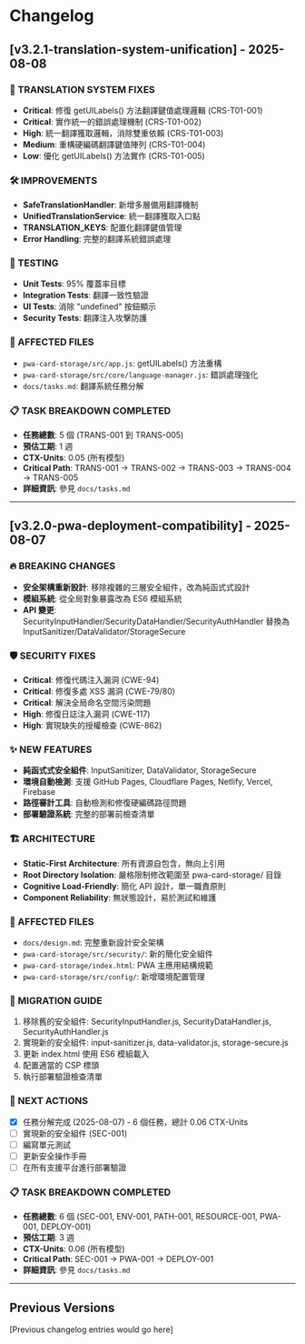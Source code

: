 # Changelog

## [v3.2.1-translation-system-unification] - 2025-08-08

### 🔧 TRANSLATION SYSTEM FIXES
- **Critical**: 修復 getUILabels() 方法翻譯鍵值處理邏輯 (CRS-T01-001)
- **Critical**: 實作統一的錯誤處理機制 (CRS-T01-002)
- **High**: 統一翻譯獲取邏輯，消除雙重依賴 (CRS-T01-003)
- **Medium**: 重構硬編碼翻譯鍵值陣列 (CRS-T01-004)
- **Low**: 優化 getUILabels() 方法實作 (CRS-T01-005)

### 🛠️ IMPROVEMENTS
- **SafeTranslationHandler**: 新增多層備用翻譯機制
- **UnifiedTranslationService**: 統一翻譯獲取入口點
- **TRANSLATION_KEYS**: 配置化翻譯鍵值管理
- **Error Handling**: 完整的翻譯系統錯誤處理

### 🧪 TESTING
- **Unit Tests**: 95% 覆蓋率目標
- **Integration Tests**: 翻譯一致性驗證
- **UI Tests**: 消除 "undefined" 按鈕顯示
- **Security Tests**: 翻譯注入攻擊防護

### 📁 AFFECTED FILES
- `pwa-card-storage/src/app.js`: getUILabels() 方法重構
- `pwa-card-storage/src/core/language-manager.js`: 錯誤處理強化
- `docs/tasks.md`: 翻譯系統任務分解

### 📋 TASK BREAKDOWN COMPLETED
- **任務總數**: 5 個 (TRANS-001 到 TRANS-005)
- **預估工期**: 1 週
- **CTX-Units**: 0.05 (所有模型)
- **Critical Path**: TRANS-001 → TRANS-002 → TRANS-003 → TRANS-004 → TRANS-005
- **詳細資訊**: 參見 `docs/tasks.md`

---

## [v3.2.0-pwa-deployment-compatibility] - 2025-08-07

### 🔥 BREAKING CHANGES
- **安全架構重新設計**: 移除複雜的三層安全組件，改為純函式式設計
- **模組系統**: 從全局對象暴露改為 ES6 模組系統
- **API 變更**: SecurityInputHandler/SecurityDataHandler/SecurityAuthHandler 替換為 InputSanitizer/DataValidator/StorageSecure

### 🛡️ SECURITY FIXES
- **Critical**: 修復代碼注入漏洞 (CWE-94)
- **Critical**: 修復多處 XSS 漏洞 (CWE-79/80)
- **Critical**: 解決全局命名空間污染問題
- **High**: 修復日誌注入漏洞 (CWE-117)
- **High**: 實現缺失的授權檢查 (CWE-862)

### ✨ NEW FEATURES
- **純函式式安全組件**: InputSanitizer, DataValidator, StorageSecure
- **環境自動檢測**: 支援 GitHub Pages, Cloudflare Pages, Netlify, Vercel, Firebase
- **路徑審計工具**: 自動檢測和修復硬編碼路徑問題
- **部署驗證系統**: 完整的部署前檢查清單

### 🏗️ ARCHITECTURE
- **Static-First Architecture**: 所有資源自包含，無向上引用
- **Root Directory Isolation**: 嚴格限制修改範圍至 pwa-card-storage/ 目錄
- **Cognitive Load-Friendly**: 簡化 API 設計，單一職責原則
- **Component Reliability**: 無狀態設計，易於測試和維護

### 📁 AFFECTED FILES
- `docs/design.md`: 完整重新設計安全架構
- `pwa-card-storage/src/security/`: 新的簡化安全組件
- `pwa-card-storage/index.html`: PWA 主應用結構規範
- `pwa-card-storage/src/config/`: 新增環境配置管理

### 🔄 MIGRATION GUIDE
1. 移除舊的安全組件: SecurityInputHandler.js, SecurityDataHandler.js, SecurityAuthHandler.js
2. 實現新的安全組件: input-sanitizer.js, data-validator.js, storage-secure.js
3. 更新 index.html 使用 ES6 模組載入
4. 配置適當的 CSP 標頭
5. 執行部署驗證檢查清單

### 🎯 NEXT ACTIONS
- [x] 任務分解完成 (2025-08-07) - 6 個任務，總計 0.06 CTX-Units
- [ ] 實現新的安全組件 (SEC-001)
- [ ] 編寫單元測試
- [ ] 更新安全操作手冊
- [ ] 在所有支援平台進行部署驗證

### 📋 TASK BREAKDOWN COMPLETED
- **任務總數**: 6 個 (SEC-001, ENV-001, PATH-001, RESOURCE-001, PWA-001, DEPLOY-001)
- **預估工期**: 3 週
- **CTX-Units**: 0.06 (所有模型)
- **Critical Path**: SEC-001 → PWA-001 → DEPLOY-001
- **詳細資訊**: 參見 `docs/tasks.md`

---

## Previous Versions
[Previous changelog entries would go here]